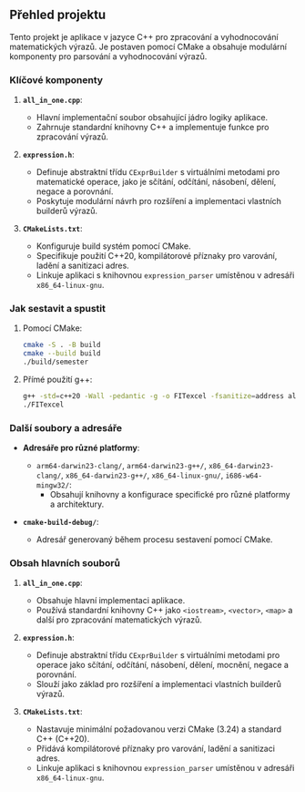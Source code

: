 ## Přehled projektu

Tento projekt je aplikace v jazyce C++ pro zpracování a vyhodnocování matematických výrazů. Je postaven pomocí CMake a obsahuje modulární komponenty pro parsování a vyhodnocování výrazů.

### Klíčové komponenty

1. **`all_in_one.cpp`**:
   - Hlavní implementační soubor obsahující jádro logiky aplikace.
   - Zahrnuje standardní knihovny C++ a implementuje funkce pro zpracování výrazů.

2. **`expression.h`**:
   - Definuje abstraktní třídu `CExprBuilder` s virtuálními metodami pro matematické operace, jako je sčítání, odčítání, násobení, dělení, negace a porovnání.
   - Poskytuje modulární návrh pro rozšíření a implementaci vlastních builderů výrazů.

3. **`CMakeLists.txt`**:
   - Konfiguruje build systém pomocí CMake.
   - Specifikuje použití C++20, kompilátorové příznaky pro varování, ladění a sanitizaci adres.
   - Linkuje aplikaci s knihovnou `expression_parser` umístěnou v adresáři `x86_64-linux-gnu`.

### Jak sestavit a spustit

1. Pomocí CMake:
   ```bash
   cmake -S . -B build
   cmake --build build
   ./build/semester
   ```

2. Přímé použití g++:
   ```bash
   g++ -std=c++20 -Wall -pedantic -g -o FITexcel -fsanitize=address all_in_one.cpp -L./x86_64-linux-gnu -lexpression_parser
   ./FITexcel
   ```

### Další soubory a adresáře

- **Adresáře pro různé platformy**:
  - `arm64-darwin23-clang/`, `arm64-darwin23-g++/`, `x86_64-darwin23-clang/`, `x86_64-darwin23-g++/`, `x86_64-linux-gnu/`, `i686-w64-mingw32/`:
    - Obsahují knihovny a konfigurace specifické pro různé platformy a architektury.

- **`cmake-build-debug/`**:
  - Adresář generovaný během procesu sestavení pomocí CMake.

### Obsah hlavních souborů

1. **`all_in_one.cpp`**:
   - Obsahuje hlavní implementaci aplikace.
   - Používá standardní knihovny C++ jako `<iostream>`, `<vector>`, `<map>` a další pro zpracování matematických výrazů.

2. **`expression.h`**:
   - Definuje abstraktní třídu `CExprBuilder` s virtuálními metodami pro operace jako sčítání, odčítání, násobení, dělení, mocnění, negace a porovnání.
   - Slouží jako základ pro rozšíření a implementaci vlastních builderů výrazů.

3. **`CMakeLists.txt`**:
   - Nastavuje minimální požadovanou verzi CMake (3.24) a standard C++ (C++20).
   - Přidává kompilátorové příznaky pro varování, ladění a sanitizaci adres.
   - Linkuje aplikaci s knihovnou `expression_parser` umístěnou v adresáři `x86_64-linux-gnu`.
